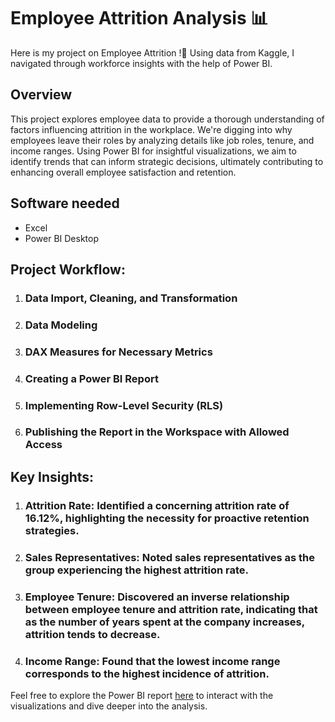 # Employee Attrition Analysis 📊

Here is my project on Employee Attrition !🌟 Using data from Kaggle, I navigated through workforce insights with the help of Power BI.

## Overview

This project explores employee data to provide a thorough understanding of factors influencing attrition in the workplace. We're digging into why employees leave their roles by analyzing details like job roles, tenure, and income ranges. Using Power BI for insightful visualizations, we aim to identify trends that can inform strategic decisions, ultimately contributing to enhancing overall employee satisfaction and retention.

## Software needed

- Excel
- Power BI Desktop
  
## Project Workflow:

   1. ### Data Import, Cleaning, and Transformation
   2. ### Data Modeling
   3. ### DAX Measures for Necessary Metrics
   4. ### Creating a Power BI Report
   5. ### Implementing Row-Level Security (RLS)
   6. ### Publishing the Report in the Workspace with Allowed Access

## Key Insights:

1. ### Attrition Rate: Identified a concerning attrition rate of 16.12%, highlighting the necessity for proactive retention strategies.

2. ### Sales Representatives: Noted sales representatives as the group experiencing the highest attrition rate.

3. ### Employee Tenure: Discovered an inverse relationship between employee tenure and attrition rate, indicating that as the number of years spent at the company increases, attrition tends to decrease.

4. ### Income Range: Found that the lowest income range corresponds to the highest incidence of attrition.

Feel free to explore the Power BI report [here](https://github.com/anika1920/Attrition-Analysis-PowerBi-Project/blob/main/Attrition%20Analysis.pdf) to interact with the visualizations and dive deeper into the analysis.

